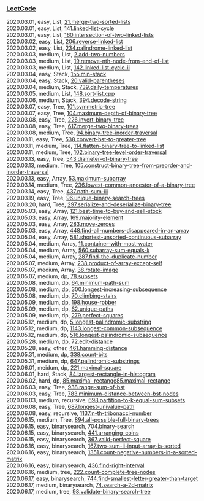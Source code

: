 ### [LeetCode](https://leetcode-cn.com/problemset/all/)  

2020.03.01, easy, List, [21.merge-two-sorted-lists](https://leetcode-cn.com/problems/merge-two-sorted-lists/)  
2020.03.01, easy, List, [141.linked-list-cycle](https://leetcode-cn.com/problems/linked-list-cycle/)  
2020.03.01, easy, List, [160.intersection-of-two-linked-lists](https://leetcode-cn.com/problems/intersection-of-two-linked-lists/)  
2020.03.02, easy, List, [206.reverse-linked-list](https://leetcode-cn.com/problems/reverse-linked-list/)  
2020.03.02, easy, List, [234.palindrome-linked-list](https://leetcode-cn.com/problems/palindrome-linked-list/)  
2020.03.03, medium, List, [2.add-two-numbers](https://leetcode-cn.com/problems/add-two-numbers/)  
2020.03.03, medium, List, [19.remove-nth-node-from-end-of-list](https://leetcode-cn.com/problems/remove-nth-node-from-end-of-list/)  
2020.03.03, medium, List, [142.linked-list-cycle-ii](https://leetcode-cn.com/problems/linked-list-cycle-ii/)  
2020.03.04, easy, Stack, [155.min-stack](https://leetcode-cn.com/problems/min-stack/)  
2020.03.04, easy, Stack, [20.valid-parentheses](https://leetcode-cn.com/problems/valid-parentheses/)  
2020.03.04, medium, Stack, [739.daily-temperatures](https://leetcode-cn.com/problems/daily-temperatures/)  
2020.03.05, medium, List, [148.sort-list.cpp](https://leetcode-cn.com/problems/sort-list)  
2020.03.06, medium, Stack, [394.decode-string](https://leetcode-cn.com/problems/decode-string/)  
2020.03.07, easy, Tree, [101.symmetric-tree](https://leetcode-cn.com/problems/symmetric-tree/)  
2020.03.07, easy, Tree, [104.maximum-depth-of-binary-tree](https://leetcode-cn.com/problems/maximum-depth-of-binary-tree/)  
2020.03.08, easy, Tree, [226.invert-binary-tree](https://leetcode-cn.com/problems/invert-binary-tree/)  
2020.03.08, easy, Tree, [617.merge-two-binary-trees](https://leetcode-cn.com/problems/merge-two-binary-trees/)  
2020.03.08, medium, Tree, [94.binary-tree-inorder-traversal](https://leetcode-cn.com/problems/binary-tree-inorder-traversal/)  
2020.03.11, easy, Tree, [538.convert-bst-to-greater-tree](https://leetcode-cn.com/problems/convert-bst-to-greater-tree/)  
2020.03.11, medium, Tree, [114.flatten-binary-tree-to-linked-list](https://leetcode-cn.com/problems/flatten-binary-tree-to-linked-list/)  
2020.03.11, medium, Tree, [102.binary-tree-level-order-traversal](https://leetcode-cn.com/problems/binary-tree-level-order-traversal/)  
2020.03.13, easy, Tree, [543.diameter-of-binary-tree](https://leetcode-cn.com/problems/diameter-of-binary-tree/)  
2020.03.13, medium, Tree, [105.construct-binary-tree-from-preorder-and-inorder-traversal](https://leetcode-cn.com/problems/construct-binary-tree-from-preorder-and-inorder-traversal/)  
2020.03.13, easy, Array, [53.maximum-subarray](https://leetcode-cn.com/problems/maximum-subarray/)  
2020.03.14, medium, Tree, [236.lowest-common-ancestor-of-a-binary-tree](https://leetcode-cn.com/problems/lowest-common-ancestor-of-a-binary-tree/)  
2020.03.14, easy, Tree, [437.path-sum-iii](https://leetcode-cn.com/problems/path-sum-iii/)  
2020.03.19, easy, Tree, [96.unique-binary-search-trees](https://leetcode-cn.com/problems/unique-binary-search-trees/)  
2020.03.20, hard, Tree, [297.serialize-and-deserialize-binary-tree](https://leetcode-cn.com/problems/serialize-and-deserialize-binary-tree/)  
2020.05.03, easy, Array, [121.best-time-to-buy-and-sell-stock](https://leetcode-cn.com/problems/best-time-to-buy-and-sell-stock/)  
2020.05.03, easy, Array, [169.majority-element](https://leetcode-cn.com/problems/majority-element/)  
2020.05.03, easy, Array, [283.move-zeroes](https://leetcode-cn.com/problems/move-zeroes/)  
2020.05.03, easy, Array, [448.find-all-numbers-disappeared-in-an-array](https://leetcode-cn.com/problems/find-all-numbers-disappeared-in-an-array/)  
2020.05.04, easy, Array, [581.shortest-unsorted-continuous-subarray](https://leetcode-cn.com/problems/shortest-unsorted-continuous-subarray/)  
2020.05.04, medium, Array, [11.container-with-most-water](https://leetcode-cn.com/problems/container-with-most-water/)  
2020.05.04, medium, Array, [560.subarray-sum-equals-k](https://leetcode-cn.com/problems/subarray-sum-equals-k/)  
2020.05.04, medium, Array, [287.find-the-duplicate-number](https://leetcode-cn.com/problems/find-the-duplicate-number/)  
2020.05.07, medium, Array, [238.product-of-array-except-self](https://leetcode-cn.com/problems/product-of-array-except-self/)  
2020.05.07, medium, Array, [38.rotate-image](https://leetcode-cn.com/problems/rotate-image/)  
2020.05.07, medium, dp, [78.subsets](https://leetcode-cn.com/problems/subsets/)  
2020.05.08, medium, dp, [64.minimum-path-sum](https://leetcode-cn.com/problems/minimum-path-sum/)  
2020.05.08, medium, dp, [300.longest-increasing-subsequence](https://leetcode-cn.com/problems/longest-increasing-subsequence/)  
2020.05.08, medium, dp, [70.climbing-stairs](https://leetcode-cn.com/problems/climbing-stairs)  
2020.05.09, medium, dp, [198.house-robber](https://leetcode-cn.com/problems/house-robber/)  
2020.05.09, medium, dp, [62.unique-paths](https://leetcode-cn.com/problems/unique-paths/)  
2020.05.09, medium, dp, [279.perfect-squares](https://leetcode-cn.com/problems/perfect-squares/)  
2020.05.12, medium, dp, [5.longest-palindromic-substring](https://leetcode-cn.com/problems/longest-palindromic-substring/)  
2020.05.12, medium, dp, [1143.longest-common-subsequence](https://leetcode-cn.com/problems/longest-common-subsequence/)  
2020.05.12, medium, dp, [516.longest-palindromic-subsequence](https://leetcode-cn.com/problems/longest-palindromic-subsequence/)  
2020.05.28, medium, dp, [72.edit-distance](https://leetcode-cn.com/problems/edit-distance/)  
2020.05.28, easy, other, [461.hamming-distance](https://leetcode-cn.com/problems/hamming-distance/)  
2020.05.31, medium, dp, [338.count-bits](https://leetcode-cn.com/problems/couting-bits)  
2020.05.31, medium, dp, [647.palindromic-substrings](https://leetcode-cn.com/problems/palindromic-substrings)  
2020.06.01, meidum, dp, [221.maximal-square](https://leetcode-cn.com/problems/maximal-square/)  
2020.06.01, hard, Stack, [84.largest-rectangle-in-histogram](https://leetcode-cn.com/problems/largest-rectangle-in-histogram/)  
2020.06.02, hard, dp, [85.maximal-rectange85.maximal-rectange](https://leetcode-cn.com/problems/max-mal-rectange/)  
2020.06.03, easy, Tree, [938.range-sum-of-bst](https://leetcode-cn.com/problems/range-sum-of-bst/)  
2020.06.03, easy, Tree, [783.minimum-distance-between-bst-nodes](https://leetcode-cn.com/problems/minimum-distance-between-bst-nodes/)  
2020.06.03, medium, recursive, [698.partition-to-k-equal-sum-subsets](https://leetcode-cn.com/problems/partition-to-k-equal-sum-subsets/)  
2020.06.08, easy, Tree, [687.longest-univalue-path](https://leetcode-cn.com/problems/longest-univalue-path/)  
2020.06.08, easy, recursive, [1137.n-th-tribonacci-number](https://leetcode-cn.com/problems/n-th-tribonacci-number/)  
2020.06.15, medium, Tree, [894.all-possible-full-binary-trees](https://leetcode-cn.com/problems/all-possible-full-binary-trees/)  
2020.06.15, easy, binarysearch, [704.binary-search](https://leetcode-cn.com/problems/binary-search/)  
2020.06.15, easy, binarysearch, [441.arranging-coins](https://leetcode-cn.com/problems/arranging-coins/)  
2020.06.15, easy, binarysearch, [367.valid-perfect-square](https://leetcode-cn.com/problems/valid-perfect-square/)  
2020.06.16, easy, binarysearch, [167.two-sum-ii-input-array-is-sorted](https://leetcode-cn.com/problems/two-sum-ii-input-array-is-sorted/)  
2020.06.16, easy, binarysearch, [1351.count-negative-numbers-in-a-sorted-matrix](https://leetcode-cn.com/problems/count-negative-numbers-in-a-sorted-matrix/)  
2020.06.16, easy, binarysearch, [436.find-right-interval](https://leetcode-cn.com/problems/find-right-interval/)  
2020.06.16, medium, tree, [222.count-complete-tree-nodes](https://leetcode-cn.com/problems/count-complete-tree-nodes/)  
2020.06.17, easy, binarysearch, [744.find-smallest-letter-greater-than-target](https://leetcode-cn.com/problems/find-smallest-letter-greater-than-target/)  
2020.06.17, medium, binarysearch, [74.search-a-2d-matrix](https://leetcode-cn.com/problems/search-a-2d-matrix/)  
2020.06.17, medium, tree, [98.validate-binary-search-tree](https://leetcode-cn.com/problems/validate-binary-search-tree/)  

